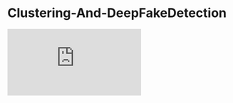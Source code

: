 # Clustering-And-DeepFakeDetection
<embed src="https://github.com/SARTHAK4U/Clustering-And-DeepFakeDetection/blob/main/DeepFakeDetectionProject.pdf" type="application/pdf">
